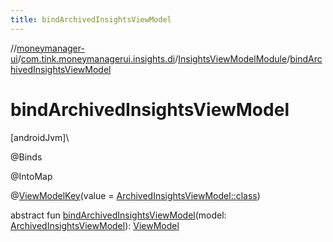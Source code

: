 ```yaml
---
title: bindArchivedInsightsViewModel
---
```

//[moneymanager-ui](../../../index.html)/[com.tink.moneymanagerui.insights.di](../index.html)/[InsightsViewModelModule](index.html)/[bindArchivedInsightsViewModel](bind-archived-insights-view-model.html)



# bindArchivedInsightsViewModel



[androidJvm]\




@Binds



@IntoMap



@[ViewModelKey](../../se.tink.android.di.viewmodel/-view-model-key/index.html)(value = [ArchivedInsightsViewModel::class](../../com.tink.moneymanagerui.insights/-archived-insights-view-model/index.html))



abstract fun [bindArchivedInsightsViewModel](bind-archived-insights-view-model.html)(model: [ArchivedInsightsViewModel](../../com.tink.moneymanagerui.insights/-archived-insights-view-model/index.html)): [ViewModel](https://developer.android.com/reference/kotlin/androidx/lifecycle/ViewModel.html)





